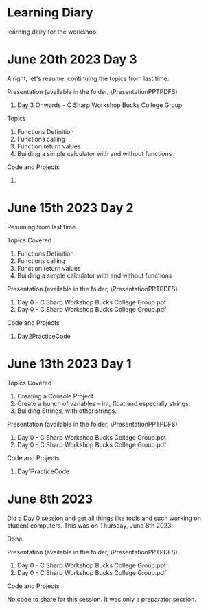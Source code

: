 # Learning Diary

learning dairy for the workshop.

# June 20th 2023 Day 3

Alright, let's resume. continuing the topics from last time. 

Presentation (available in the folder, \PresentationPPTPDFS)

1. Day 3 Onwards - C Sharp Workshop Bucks College Group

Topics

1. Functions Definition
1. Functions calling
1. Function return values
1. Building a simple calculator with and without functions

Code and Projects

1. 

# June 15th 2023 Day 2

Resuming from last time. 

Topics Covered

1. Functions Definition
1. Functions calling
1. Function return values
1. Building a simple calculator with and without functions

Presentation (available in the folder, \PresentationPPTPDFS)

1. Day 0 - C Sharp Workshop Bucks College Group.ppt
1. Day 0 - C Sharp Workshop Bucks College Group.pdf

Code and Projects 

1. Day2PracticeCode

# June 13th 2023 Day 1

Topics Covered

1. Creating a Console Project
1. Create a bunch of variables – int, float and especially strings.
1. Building Strings, with other strings.

Presentation (available in the folder, \PresentationPPTPDFS)

1. Day 0 - C Sharp Workshop Bucks College Group.ppt
1. Day 0 - C Sharp Workshop Bucks College Group.pdf

Code and Projects 

1. Day1PracticeCode

# June 8th 2023

Did a Day 0 session and get all things like tools and such working on student computers. This was on Thursday, June 8th 2023

Done.

Presentation (available in the folder, \PresentationPPTPDFS)

1. Day 0 - C Sharp Workshop Bucks College Group.ppt
1. Day 0 - C Sharp Workshop Bucks College Group.pdf

Code and Projects 

No code to share for this session. It was only a preparator session.

